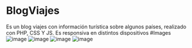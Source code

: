 # BlogViajes
Es un blog viajes con información turística sobre algunos países, realizado con PHP, CSS Y JS. Es responsiva en distintos dispositivos
#Images
![image](https://user-images.githubusercontent.com/96382758/147603909-542732c5-8671-4339-b4e9-14536d329639.png)
![image](https://user-images.githubusercontent.com/96382758/147604014-91603195-5642-4993-9127-59852f7f3882.png)
![image](https://user-images.githubusercontent.com/96382758/147604075-c47a1ef2-b26a-4ef7-a77d-7013f9eb8a54.png)
![image](https://user-images.githubusercontent.com/96382758/147604111-09ba099c-5711-4735-bb1d-9ee070e8ee48.png)
